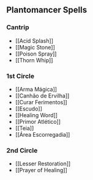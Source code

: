 ## Plantomancer Spells

### Cantrip
- [[Acid Splash]]
- [[Magic Stone]]
- [[Poison Spray]]
- [[Thorn Whip]]

### 1st Circle
- [[Arma Mágica]]
- [[Canhão de Ervilha]]
- [[Curar Ferimentos]]
- [[Escudo]]
- [[Healing Word]]
- [[Primor Atlético]]
- [[Teia]]
- [[Área Escorregadia]]

### 2nd Circle
- [[Lesser Restoration]]
- [[Prayer of Healing]]